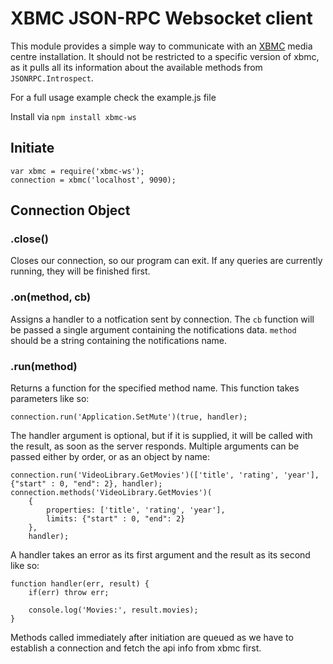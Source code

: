 XBMC JSON-RPC Websocket client
==============================

This module provides a simple way to communicate with an [XBMC](http://www.connection.org) media centre installation.
It should not be restricted to a specific version of xbmc, as it pulls all its information about the available methods from `JSONRPC.Introspect`.

For a full usage example check the example.js file

Install via `npm install xbmc-ws`


Initiate
--------
	var xbmc = require('xbmc-ws');
	connection = xbmc('localhost', 9090);


Connection Object
-----------------

### .close() ###
Closes our connection, so our program can exit. If any queries are currently running, they will be finished first.

### .on(method, cb) ###
Assigns a handler to a notfication sent by connection. The `cb` function will be passed a single argument containing the notifications data. `method` should be a string containing the notifications name.

### .run(method) ###
Returns a function for the specified method name. This function takes parameters like so:

	connection.run('Application.SetMute')(true, handler);

The handler argument is optional, but if it is supplied, it will be called with the result, as soon as the server responds.
Multiple arguments can be passed either by order, or as an object by name:

	connection.run('VideoLibrary.GetMovies')(['title', 'rating', 'year'], {"start" : 0, "end": 2}, handler);
	connection.methods('VideoLibrary.GetMovies')(
		{
			properties: ['title', 'rating', 'year'],
			limits: {"start" : 0, "end": 2}
		},
		handler);

A handler takes an error as its first argument and the result as its second like so:

	function handler(err, result) {
		if(err) throw err;

		console.log('Movies:', result.movies);
	}

Methods called immediately after initiation are queued as we have to establish a connection and fetch the api info from xbmc first.

